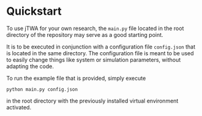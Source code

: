 # Quickstart

To use jTWA for your own research, the `main.py` file located in the root directory of the repository may serve as a good starting point.

It is to be executed in conjunction with a configuration file `config.json` that is located in the same directory.
The configuration file is meant to be used to easily change things like system or simulation parameters, without adapting the code.

To run the example file that is provided, simply execute 

```
python main.py config.json
```

in the root directory with the previously installed virtual environment activated.